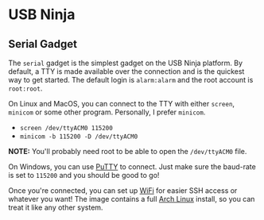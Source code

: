 # USB Ninja
## Serial Gadget

The `serial` gadget is the simplest gadget on the USB Ninja platform. By default, a TTY is made available over the connection and is the quickest way to get started. The default login is `alarm:alarm` and the root account is `root:root`.

On Linux and MacOS, you can connect to the TTY with either `screen`, `minicom` or some other program. Personally, I prefer `minicom`.
* `screen /dev/ttyACM0 115200`
* `minicom -b 115200 -D /dev/ttyACM0`

**NOTE:** You'll probably need root to be able to open the `/dev/ttyACM0` file.

On Windows, you can use [PuTTY](https://www.chiark.greenend.org.uk/~sgtatham/putty/latest.html) to connect. Just make sure the baud-rate is set to `115200` and you should be good to go!

Once you're connected, you can set up [WiFi](WIFI.md) for easier SSH access or whatever you want! The image contains a full [Arch Linux](https://archlinuxarm.org/) install, so you can treat it like any other system.
